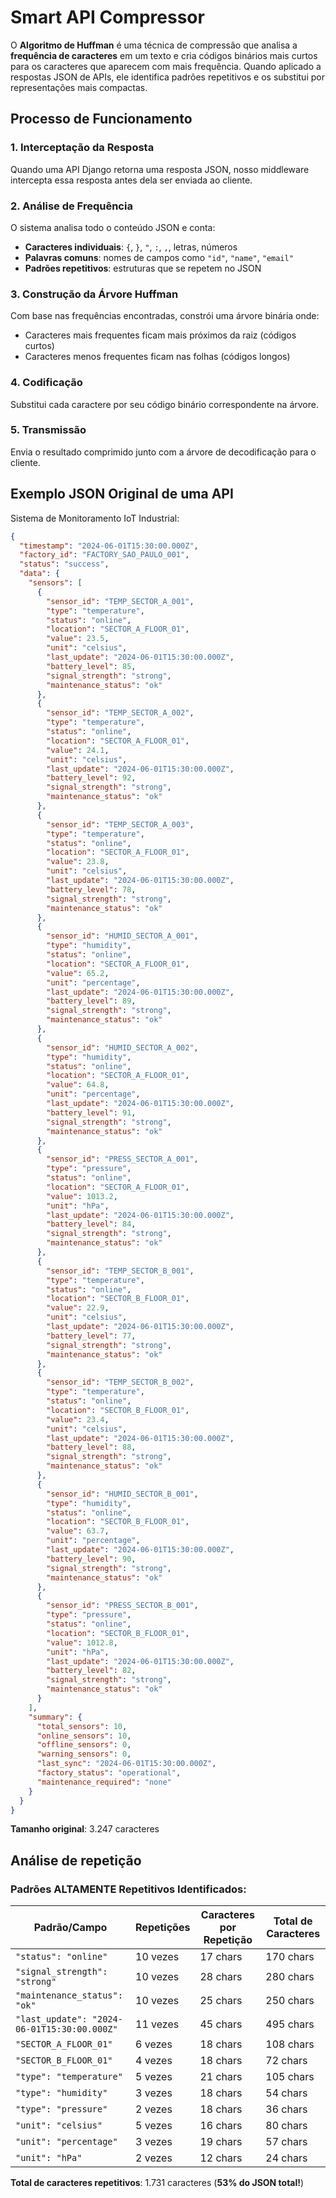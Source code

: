 # Smart API Compressor

O **Algoritmo de Huffman** é uma técnica de compressão que analisa a **frequência de caracteres** em um texto e cria códigos binários mais curtos para os caracteres que aparecem com mais frequência. Quando aplicado a respostas JSON de APIs, ele identifica padrões repetitivos e os substitui por representações mais compactas.

## Processo de Funcionamento

### **1. Interceptação da Resposta**

Quando uma API Django retorna uma resposta JSON, nosso middleware intercepta essa resposta antes dela ser enviada ao cliente.

### **2. Análise de Frequência**

O sistema analisa todo o conteúdo JSON e conta:

- **Caracteres individuais**: `{`, `}`, `"`, `:`, `,`, letras, números
- **Palavras comuns**: nomes de campos como `"id"`, `"name"`, `"email"`
- **Padrões repetitivos**: estruturas que se repetem no JSON

### **3. Construção da Árvore Huffman**

Com base nas frequências encontradas, constrói uma árvore binária onde:

- Caracteres mais frequentes ficam mais próximos da raiz (códigos curtos)
- Caracteres menos frequentes ficam nas folhas (códigos longos)

### **4. Codificação**

Substitui cada caractere por seu código binário correspondente na árvore.

### **5. Transmissão**

Envia o resultado comprimido junto com a árvore de decodificação para o cliente.

## Exemplo JSON Original de uma API

Sistema de Monitoramento IoT Industrial:

```json
{
  "timestamp": "2024-06-01T15:30:00.000Z",
  "factory_id": "FACTORY_SAO_PAULO_001",
  "status": "success",
  "data": {
    "sensors": [
      {
        "sensor_id": "TEMP_SECTOR_A_001",
        "type": "temperature",
        "status": "online",
        "location": "SECTOR_A_FLOOR_01",
        "value": 23.5,
        "unit": "celsius",
        "last_update": "2024-06-01T15:30:00.000Z",
        "battery_level": 85,
        "signal_strength": "strong",
        "maintenance_status": "ok"
      },
      {
        "sensor_id": "TEMP_SECTOR_A_002",
        "type": "temperature",
        "status": "online",
        "location": "SECTOR_A_FLOOR_01",
        "value": 24.1,
        "unit": "celsius",
        "last_update": "2024-06-01T15:30:00.000Z",
        "battery_level": 92,
        "signal_strength": "strong",
        "maintenance_status": "ok"
      },
      {
        "sensor_id": "TEMP_SECTOR_A_003",
        "type": "temperature",
        "status": "online",
        "location": "SECTOR_A_FLOOR_01",
        "value": 23.8,
        "unit": "celsius",
        "last_update": "2024-06-01T15:30:00.000Z",
        "battery_level": 78,
        "signal_strength": "strong",
        "maintenance_status": "ok"
      },
      {
        "sensor_id": "HUMID_SECTOR_A_001",
        "type": "humidity",
        "status": "online",
        "location": "SECTOR_A_FLOOR_01",
        "value": 65.2,
        "unit": "percentage",
        "last_update": "2024-06-01T15:30:00.000Z",
        "battery_level": 89,
        "signal_strength": "strong",
        "maintenance_status": "ok"
      },
      {
        "sensor_id": "HUMID_SECTOR_A_002",
        "type": "humidity",
        "status": "online",
        "location": "SECTOR_A_FLOOR_01",
        "value": 64.8,
        "unit": "percentage",
        "last_update": "2024-06-01T15:30:00.000Z",
        "battery_level": 91,
        "signal_strength": "strong",
        "maintenance_status": "ok"
      },
      {
        "sensor_id": "PRESS_SECTOR_A_001",
        "type": "pressure",
        "status": "online",
        "location": "SECTOR_A_FLOOR_01",
        "value": 1013.2,
        "unit": "hPa",
        "last_update": "2024-06-01T15:30:00.000Z",
        "battery_level": 84,
        "signal_strength": "strong",
        "maintenance_status": "ok"
      },
      {
        "sensor_id": "TEMP_SECTOR_B_001",
        "type": "temperature",
        "status": "online",
        "location": "SECTOR_B_FLOOR_01",
        "value": 22.9,
        "unit": "celsius",
        "last_update": "2024-06-01T15:30:00.000Z",
        "battery_level": 77,
        "signal_strength": "strong",
        "maintenance_status": "ok"
      },
      {
        "sensor_id": "TEMP_SECTOR_B_002",
        "type": "temperature",
        "status": "online",
        "location": "SECTOR_B_FLOOR_01",
        "value": 23.4,
        "unit": "celsius",
        "last_update": "2024-06-01T15:30:00.000Z",
        "battery_level": 88,
        "signal_strength": "strong",
        "maintenance_status": "ok"
      },
      {
        "sensor_id": "HUMID_SECTOR_B_001",
        "type": "humidity",
        "status": "online",
        "location": "SECTOR_B_FLOOR_01",
        "value": 63.7,
        "unit": "percentage",
        "last_update": "2024-06-01T15:30:00.000Z",
        "battery_level": 90,
        "signal_strength": "strong",
        "maintenance_status": "ok"
      },
      {
        "sensor_id": "PRESS_SECTOR_B_001",
        "type": "pressure",
        "status": "online",
        "location": "SECTOR_B_FLOOR_01",
        "value": 1012.8,
        "unit": "hPa",
        "last_update": "2024-06-01T15:30:00.000Z",
        "battery_level": 82,
        "signal_strength": "strong",
        "maintenance_status": "ok"
      }
    ],
    "summary": {
      "total_sensors": 10,
      "online_sensors": 10,
      "offline_sensors": 0,
      "warning_sensors": 0,
      "last_sync": "2024-06-01T15:30:00.000Z",
      "factory_status": "operational",
      "maintenance_required": "none"
    }
  }
}
```

**Tamanho original**: 3.247 caracteres

## Análise de repetição

### **Padrões ALTAMENTE Repetitivos Identificados:**

| Padrão/Campo                                | Repetições | Caracteres por Repetição | Total de Caracteres |
| ------------------------------------------- | ---------- | ------------------------ | ------------------- |
| `"status": "online"`                        | 10 vezes   | 17 chars                 | 170 chars           |
| `"signal_strength": "strong"`               | 10 vezes   | 28 chars                 | 280 chars           |
| `"maintenance_status": "ok"`                | 10 vezes   | 25 chars                 | 250 chars           |
| `"last_update": "2024-06-01T15:30:00.000Z"` | 11 vezes   | 45 chars                 | 495 chars           |
| `"SECTOR_A_FLOOR_01"`                       | 6 vezes    | 18 chars                 | 108 chars           |
| `"SECTOR_B_FLOOR_01"`                       | 4 vezes    | 18 chars                 | 72 chars            |
| `"type": "temperature"`                     | 5 vezes    | 21 chars                 | 105 chars           |
| `"type": "humidity"`                        | 3 vezes    | 18 chars                 | 54 chars            |
| `"type": "pressure"`                        | 2 vezes    | 18 chars                 | 36 chars            |
| `"unit": "celsius"`                         | 5 vezes    | 16 chars                 | 80 chars            |
| `"unit": "percentage"`                      | 3 vezes    | 19 chars                 | 57 chars            |
| `"unit": "hPa"`                             | 2 vezes    | 12 chars                 | 24 chars            |

**Total de caracteres repetitivos**: 1.731 caracteres (**53% do JSON total!**)
